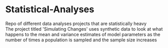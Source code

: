 # Statistical-Analyses
Repo of different data analyses projects that are statistically heavy
\
The project titled 'Simulating Changes' uses synthetic data to look at what happens to the mean and variance estimates of model parameters as the number of times a population is sampled and the sample size increases

